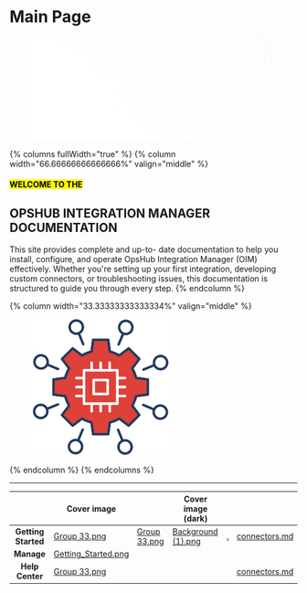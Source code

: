 # Main Page

<div data-full-width="true" data-with-frame="true"><figure><img src=".gitbook/assets/Background.png" alt=""><figcaption></figcaption></figure></div>

{% columns fullWidth="true" %}
{% column width="66.66666666666666%" valign="middle" %}
#### <mark style="color:$danger;">WELCOME TO THE</mark>

## **OPSHUB INTEGRATION MANAGER DOCUMENTATION**

This site provides complete and up-to- date documentation to help you install, configure, and operate OpsHub Integration Manager (OIM) effectively. Whether you're setting up your first integration, developing custom connectors, or troubleshooting issues, this documentation is structured to guide you through every step.
{% endcolumn %}

{% column width="33.33333333333334%" valign="middle" %}
<figure><img src=".gitbook/assets/Group 33.png" alt="" width="239"><figcaption></figcaption></figure>


{% endcolumn %}
{% endcolumns %}

***

<table data-view="cards" data-full-width="true"><thead><tr><th align="center"></th><th data-hidden data-card-cover data-type="image">Cover image</th><th data-hidden data-type="image"></th><th data-hidden data-type="image">Cover image (dark)</th><th data-hidden data-type="content-ref"></th><th data-hidden data-card-target data-type="content-ref"></th></tr></thead><tbody><tr><td align="center"><strong>Getting Started</strong></td><td data-object-fit="contain"><a href=".gitbook/assets/Group 33.png">Group 33.png</a></td><td><a href=".gitbook/assets/Group 33.png">Group 33.png</a></td><td><a href=".gitbook/assets/Background (1).png">Background (1).png</a></td><td><a href="./">.</a></td><td><a href="connectors.md">connectors.md</a></td></tr><tr><td align="center"><strong>Manage</strong></td><td data-object-fit="contain"><a href=".gitbook/assets/Getting_Started.png">Getting_Started.png</a></td><td></td><td></td><td></td><td></td></tr><tr><td align="center"><strong>Help Center</strong></td><td data-object-fit="contain"><a href=".gitbook/assets/Group 33.png">Group 33.png</a></td><td></td><td></td><td></td><td><a href="connectors.md">connectors.md</a></td></tr></tbody></table>



